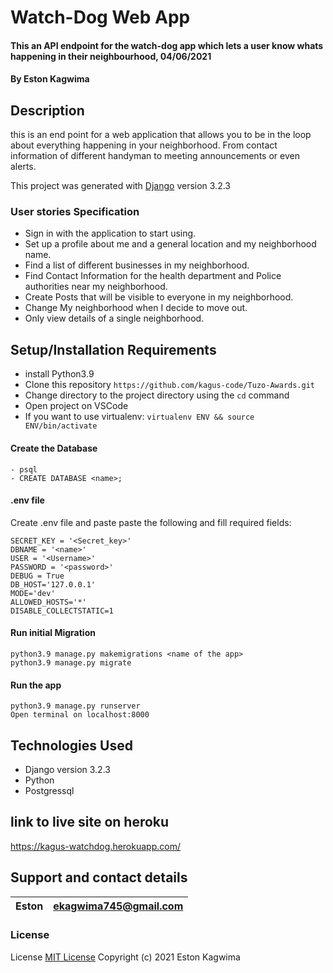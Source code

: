 #  Watch-Dog Web App

#### This an API endpoint for the watch-dog app which lets a user know whats happening in their neighbourhood,  04/06/2021

#### By **Eston Kagwima**

## Description
 this is an end point for a web application that allows you to be in the loop about everything happening in your neighborhood. From contact information of different handyman to meeting announcements or even alerts.

This project was generated with [Django](https://docs.djangoproject.com/en/3.2/) version 3.2.3


### User stories Specification
- Sign in with the application to start using.
- Set up a profile about me and a general location and my neighborhood name.
- Find a list of different businesses in my neighborhood.
- Find Contact Information for the health department and Police authorities near my neighborhood.
- Create Posts that will be visible to everyone in my neighborhood.
- Change My neighborhood when I decide to move out.
- Only view details of a single neighborhood.

## Setup/Installation Requirements
- install Python3.9
- Clone this repository `https://github.com/kagus-code/Tuzo-Awards.git`
- Change directory to the project directory using  the `cd` command
- Open project on VSCode
- If you want to use virtualenv: `virtualenv ENV && source ENV/bin/activate`
####  Create the Database
    - psql
    - CREATE DATABASE <name>;
####  .env file
Create .env file and paste paste the following and fill  required fields:

    SECRET_KEY = '<Secret_key>'
    DBNAME = '<name>'
    USER = '<Username>'
    PASSWORD = '<password>'
    DEBUG = True
    DB_HOST='127.0.0.1'
    MODE='dev'
    ALLOWED_HOSTS='*'
    DISABLE_COLLECTSTATIC=1
#### Run initial Migration
    python3.9 manage.py makemigrations <name of the app>
    python3.9 manage.py migrate
#### Run the app
    python3.9 manage.py runserver
    Open terminal on localhost:8000


## Technologies Used

- Django version 3.2.3
- Python
- Postgressql

## link to live site on heroku
https://kagus-watchdog.herokuapp.com/

## Support and contact details

| Eston | ekagwima745@gmail.com |
| ----- | --------------------- |

### License

License
[MIT License](https://choosealicense.com/licenses/mit/)
Copyright (c) 2021 Eston Kagwima
